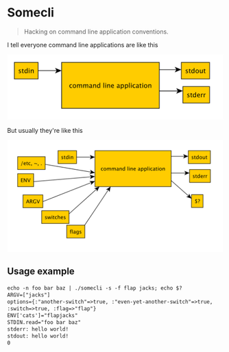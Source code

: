 # Somecli

>Hacking on command line application conventions.

I tell everyone command line applications are like this

![](simple.png)

But usually they're like this

![](complex.png)

## Usage example

```
echo -n foo bar baz | ./somecli -s -f flap jacks; echo $?
ARGV=["jacks"]
options={:"another-switch"=>true, :"even-yet-another-switch"=>true, :switch=>true, :flag=>"flap"}
ENV['cats']="flapjacks"
STDIN.read="foo bar baz"
stderr: hello world!
stdout: hello world!
0
```
 